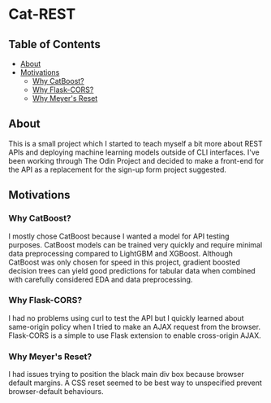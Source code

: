 # Cat-REST
## Table of Contents
- [About](#about)
- [Motivations](#motivations)
  - [Why CatBoost?](#why-cat-boost)
  - [Why Flask-CORS?](#why-flask-cors)
  - [Why Meyer's Reset](#why-meyers-reset)
## About
This is a small project which I started to teach myself a bit more about REST APIs and deploying machine learning models outside of CLI interfaces. I've been working through The Odin Project and decided to make a front-end for the API as a replacement for the sign-up form project suggested.

## Motivations
### Why CatBoost?
I mostly chose CatBoost because I wanted a model for API testing purposes. CatBoost models can be trained very quickly and require minimal data preprocessing compared to LightGBM and XGBoost. Although CatBoost was only chosen for speed in this project, gradient boosted decision trees can yield good predictions for tabular data when combined with carefully considered EDA and data preprocessing.
### Why Flask-CORS?
I had no problems using curl to test the API but I quickly learned about same-origin policy when I tried to make an AJAX request from the browser. Flask-CORS is a simple to use Flask extension to enable cross-origin AJAX.
### Why Meyer's Reset?
I had issues trying to position the black main div box because browser default margins. A CSS reset seemed to be best way to unspecified prevent browser-default behaviours.